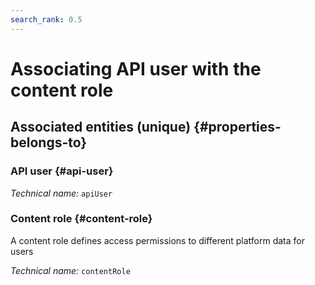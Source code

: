 ```yaml
---
search_rank: 0.5
---    
```

# Associating API user with the content role
<!--- THIS FILE IS GENERATED PLEASE DO NOT EDIT IT DIRECTLY --->



<OH code="apiUserToContentRole"/>







## Associated entities (unique) {#properties-belongs-to}

### API user {#api-user}



*Technical name:* ```apiUser```
<PH code="apiUserToContentRole:apiUser"/>

### Content role {#content-role}

A content role defines access permissions to different platform data for users

*Technical name:* ```contentRole```
<PH code="apiUserToContentRole:contentRole"/>





